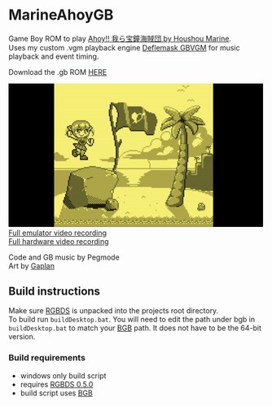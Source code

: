 # MarineAhoyGB
Game Boy ROM to play [Ahoy!! 我ら宝鐘海賊団 by Houshou Marine](https://youtu.be/e7VK3pne8N4).  
Uses my custom .vgm playback engine [Deflemask GBVGM](https://github.com/Pegmode/-DeflemaskGBVGM-) for music playback and event timing.  

Download the .gb ROM [HERE](https://github.com/Pegmode/MarineAhoyGB/releases/download/1.0/ahoyGB.gb)

<img src="https://raw.githubusercontent.com/Pegmode/MarineAhoyGB/main/doc/preview1.gif" width="500"/>\
[Full emulator video recording](https://youtu.be/1-DEiKUNUCk)\
[Full hardware video recording](https://youtu.be/bS_inEQkhss)  

Code and GB music by Pegmode  
Art by [Gaplan](https://twitter.com/Gaplan1337)

## Build instructions
Make sure [RGBDS](https://github.com/gbdev/rgbds) is unpacked into the projects root directory.  
To build run `buildDesktop.bat`. You will need to edit the path under bgb in `buildDesktop.bat` to match your [BGB](https://bgb.bircd.org/)
path. It does not have to be the 64-bit version. 


### Build requirements
* windows only build script
* requires [RGBDS 0.5.0](https://github.com/gbdev/rgbds/releases/tag/v0.5.0)  
* build script uses [BGB](https://bgb.bircd.org/)  
